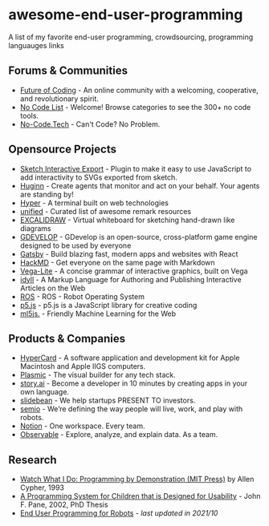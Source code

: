 # awesome-end-user-programming
A list of my favorite end-user programming, crowdsourcing, programming languauges links

## Forums & Communities

- [Future of Coding](https://futureofcoding.org/) - An online community with a welcoming, cooperative, and revolutionary spirit.
- [No Code List](https://nocodelist.co/) - Welcome! Browse categories to see the 300+ no code tools.
- [No-Code.Tech](https://www.nocode.tech/) - Can't Code? No Problem.

## Opensource Projects

- [Sketch Interactive Export](https://github.com/mathisonian/sketch-interactive-export) - Plugin to make it easy to use JavaScript to add interactivity to SVGs exported from sketch.
- [Huginn](https://github.com/huginn/huginn) - Create agents that monitor and act on your behalf. Your agents are standing by!
- [Hyper](https://github.com/vercel/hyper) -  A terminal built on web technologies 
- [unified](https://github.com/unifiedjs/unified) - Curated list of awesome remark resources
- [EXCALIDRAW](https://github.com/excalidraw/excalidraw) - Virtual whiteboard for sketching hand-drawn like diagrams
- [GDEVELOP](https://github.com/4ian/GDevelop) - GDevelop is an open-source, cross-platform game engine designed to be used by everyone
- [Gatsby](https://github.com/gatsbyjs/gatsby) -  Build blazing fast, modern apps and websites with React
- [HackMD](https://hackmd.io/) - Get everyone on the same page with Markdown
- [Vega-Lite](https://github.com/vega/vega-lite) - A concise grammar of interactive graphics, built on Vega
- [idyll](https://github.com/idyll-lang/idyll) - A Markup Language for Authoring and Publishing Interactive Articles on the Web
- [ROS](https://www.ros.org/) - ROS - Robot Operating System
- [p5.js](https://p5js.org/) - p5.js is a JavaScript library for creative coding
- [ml5js.](https://ml5js.org/) - Friendly Machine Learning for the Web

## Products & Companies

- [HyperCard](https://hypercard.org/) - A software application and development kit for Apple Macintosh and Apple IIGS computers.
- [Plasmic](https://www.plasmic.app/) - The visual builder for any tech stack.
- [story.ai](https://www.story.ai/) - Become a developer in 10 minutes by creating apps in your own language.
- [slidebean](https://slidebean.com/) - We help startups PRESENT TO investors.
- [semio](https://semio.ai/) - We’re defining the way people will live, work, and play with robots.
- [Notion](https://www.notion.so/) - One workspace. Every team.
- [Observable](https://observablehq.com/) - Explore, analyze, and explain data. As a team.

## Research

- [Watch What I Do: Programming by Demonstration (MIT Press)](https://books.google.com/books?id=Ggzjo0-W1y0C&lpg=PP1&ots=W702-94CQp&dq=Watch%20What%20I%20Do%3A%20Programming%20by%20Demonstration&lr&pg=PP1#v=onepage&q=Watch%20What%20I%20Do:%20Programming%20by%20Demonstration&f=false) by Allen Cypher, 1993
- [A Programming System for Children that is Designed for Usability](https://docs.google.com/presentation/d/1yb5PmO03PX0WjwX-Br8-KeRONDEeEv7Bo_2DVa_oql4/edit?usp=sharing) -  John F. Pane, 2002, PhD Thesis
- [End User Programming for Robots](https://docs.google.com/spreadsheets/d/1rl0oc0k0RJZSLr9KGUZBfRkND4sMzNRgZ-AhTou_Yvs/edit?usp=sharing) - _last updated in 2021/10_
